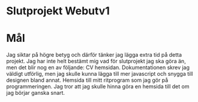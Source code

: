 # Slutprojekt Webutv1

# Mål
Jag siktar på högre betyg och därför tänker jag lägga extra tid på detta projekt.
Jag har inte helt bestämt mig vad för slutprojekt jag ska göra än, men det blir nog en av följande:
CV hemsidan. Dokumentationen skrev jag väldigt utförlig, men jag skulle kunna lägga till mer javascript och snygga till designen bland annat.
Hemsida till mitt ritprogram som jag gör på programmeringen. Jag tror att jag skulle hinna göra en hemsida till det om jag börjar ganska snart.

